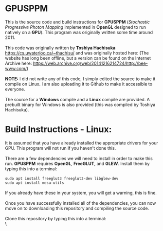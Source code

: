 # GPUSPPM
This is the source code and build instructions for **GPUSPPM** (*Stochastic Progressive Photon Mapping* implemented in **OpenGL** designed to run natively on a **GPU**). This program was originally written some time around 2011.\
\
This code was originally written by **Toshiya Hachisuka** https://cs.uwaterloo.ca/~thachisu/ and was originally hosted here: (The website has long been offline, but a version can be found on the Internet Archive here: https://web.archive.org/web/20141216214724/http://bee-www.com/) \
\
**NOTE:** I did not write any of this code, I simply edited the source to make it compile on Linux. I am also uploading it to Github to make it accessible to everyone.\
\
The source for a **Windows** compile and a **Linux** compile are provided. A prebuilt binary for Windows is also provided (this was compiled by Toshiya Hachisuka).

# Build Instructions - Linux:
It is assumed that you have already installed the appropriate drivers for your GPU. This program will not run if you haven't done this.\
\
There are a few dependencies we will need to install in order to make this run. **GPUSPPM** requires **OpenGL**, **FreeGLUT**, and **GLEW**. Install them by typing this into a terminal:\
\
```sudo apt install freeglut3 freeglut3-dev libglew-dev```\
```sudo apt install mesa-utils```\
\
If you already have these in your system, you will get a warning, this is fine.\
\
Once you have successfully installed all of the dependencies, you can now move on to downloading this repository and compiling the source code.\
\
Clone this repository by typing this into a terminal:\
\
